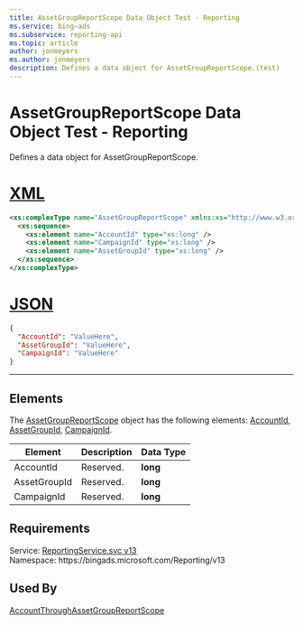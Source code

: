 ```yaml
---
title: AssetGroupReportScope Data Object Test - Reporting
ms.service: bing-ads
ms.subservice: reporting-api
ms.topic: article
author: jonmeyers
ms.author: jonmeyers
description: Defines a data object for AssetGroupReportScope.(test)
---
```

# AssetGroupReportScope Data Object Test - Reporting
Defines a data object for AssetGroupReportScope.

# [XML](#tab/xml)

```xml
<xs:complexType name="AssetGroupReportScope" xmlns:xs="http://www.w3.org/2001/XMLSchema">
  <xs:sequence>
    <xs:element name="AccountId" type="xs:long" />
    <xs:element name="CampaignId" type="xs:long" />
    <xs:element name="AssetGroupId" type="xs:long" />
  </xs:sequence>
</xs:complexType>
```

# [JSON](#tab/json)

```json
{
  "AccountId": "ValueHere",
  "AssetGroupId": "ValueHere",
  "CampaignId": "ValueHere"
}
```

-----

## <a name="elements"></a>Elements

The [AssetGroupReportScope](assetgroupreportscope.md) object has the following elements: [AccountId](#accountid), [AssetGroupId](#assetgroupid), [CampaignId](#campaignid).

|Element|Description|Data Type|
|-----------|---------------|-------------|
|<a name="accountid"></a>AccountId|Reserved.|**long**|
|<a name="assetgroupid"></a>AssetGroupId|Reserved.|**long**|
|<a name="campaignid"></a>CampaignId|Reserved.|**long**|

## Requirements
Service: [ReportingService.svc v13](https://reporting.api.bingads.microsoft.com/Api/Advertiser/Reporting/v13/ReportingService.svc)  
Namespace: https\://bingads.microsoft.com/Reporting/v13  

## Used By
[AccountThroughAssetGroupReportScope](accountthroughassetgroupreportscope.md)  
